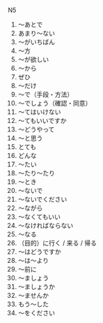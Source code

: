 
N5

1. 〜あとで
1. あまり〜ない 
1. 〜がいちばん
1. 〜方
1. 〜が欲しい
1. 〜から
1. ぜひ
1. 〜だけ
1. 〜で（手段・方法）
1. 〜でしょう（確認・同意）
1. 〜てはいけない
1. 〜てもいいですか
1. 〜どうやって
1. 〜と思う
1. とても
1. どんな
1. 〜たい
1. 〜たり〜たり
1. 〜とき
1. 〜ないで
1. 〜ないでください
1. 〜ながら
1. 〜なくてもいい
1. 〜なければならない
1. 〜なる
1. （目的）に行く / 来る / 帰る
1. 〜はどうですか
1. 〜は〜より
1. 〜前に
1. 〜ましょう
1. 〜ましょうか
1. 〜ませんか
1. もう〜した
1. 〜をください
